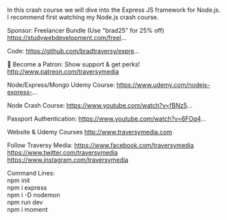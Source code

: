 In this crash course we will dive into the Express JS framework for Node.js. I recommend first watching my Node.js crash course.

Sponsor: Freelancer Bundle (Use "brad25" for 25% off)
https://studywebdevelopment.com/freel...

Code:
https://github.com/bradtraversy/expre...

💖 Become a Patron: Show support & get perks!
http://www.patreon.com/traversymedia

Node/Express/Mongo Udemy Course:
https://www.udemy.com/nodejs-express-...

Node Crash Course:
https://www.youtube.com/watch?v=fBNz5...

Passport Authentication:
https://www.youtube.com/watch?v=6FOq4...

Website & Udemy Courses
http://www.traversymedia.com

Follow Traversy Media:
https://www.facebook.com/traversymedia
https://www.twitter.com/traversymedia
https://www.instagram.com/traversymedia

Command Lines:\
npm init\
npm i express\
npm i -D nodemon\
npm run dev\
npm i moment

